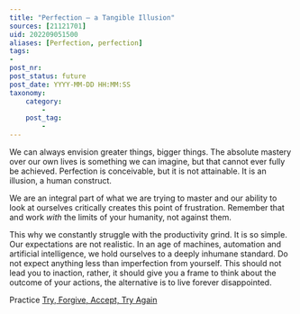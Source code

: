 ```yaml
---
title: "Perfection – a Tangible Illusion"
sources: [21121701]
uid: 202209051500
aliases: [Perfection, perfection]
tags:
-
post_nr: 
post_status: future
post_date: YYYY-MM-DD HH:MM:SS
taxonomy:
    category:
        -
    post_tag:
        -
---
```


We can always envision greater things, bigger things. The absolute mastery over our own lives is something we can imagine, but that cannot ever fully be achieved. Perfection is conceivable, but it is not attainable. It is an illusion, a human construct. 

We are an integral part of what we are trying to master and our ability to look at ourselves critically creates this point of frustration. Remember that and work *with* the limits of your humanity, not against them. 

This why we constantly struggle with the productivity grind. It is so simple. Our expectations are not realistic. In an age of machines, automation and artificial intelligence, we hold ourselves to a deeply inhumane standard. Do not expect anything less than imperfection from yourself. This should not lead you to inaction, rather, it should give you a frame to think about the outcome of your actions, the alternative is to live forever disappointed.

Practice [Try, Forgive, Accept, Try Again](try-forgive-accept-try.md)

